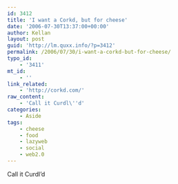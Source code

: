 ```yaml
---
id: 3412
title: 'I want a Corkd, but for cheese'
date: '2006-07-30T13:37:00+00:00'
author: Kellan
layout: post
guid: 'http://lm.quxx.info/?p=3412'
permalink: /2006/07/30/i-want-a-corkd-but-for-cheese/
typo_id:
    - '3411'
mt_id:
    - ''
link_related:
    - 'http://corkd.com/'
raw_content:
    - 'Call it Curdl\''d'
categories:
    - Aside
tags:
    - cheese
    - food
    - lazyweb
    - social
    - web2.0
---
```


Call it Curdl’d